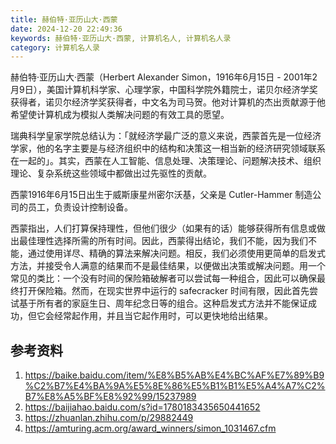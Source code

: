 ```yaml
---
title: 赫伯特·亚历山大·西蒙
date: 2024-12-20 22:49:36
keywords: 赫伯特·亚历山大·西蒙, 计算机名人, 计算机名人录
category: 计算机名人录
---
```


赫伯特·亚历山大·西蒙（Herbert Alexander Simon，1916年6月15日 - 2001年2月9日），美国计算机科学家、心理学家，中国科学院外籍院士，诺贝尔经济学奖获得者，诺贝尔经济学奖获得者，中文名为司马贺。他对计算机的杰出贡献源于他希望使计算机成为模拟人类解决问题的有效工具的愿望。

瑞典科学皇家学院总结认为：「就经济学最广泛的意义来说，西蒙首先是一位经济学家，他的名字主要是与经济组织中的结构和决策这一相当新的经济研究领域联系在一起的」。其实，西蒙在人工智能、信息处理、决策理论、问题解决技术、组织理论、复杂系统这些领域中都做出过先驱性的贡献。

西蒙1916年6月15日出生于威斯康星州密尔沃基，父亲是 Cutler-Hammer 制造公司的员工，负责设计控制设备。

西蒙指出，人们打算保持理性，但他们很少（如果有的话）能够获得所有信息或做出最佳理性选择所需的所有时间。因此，西蒙得出结论，我们不能，因为我们不能，通过使用详尽、精确的算法来解决问题。相反，我们必须使用更简单的启发式方法，并接受令人满意的结果而不是最佳结果，以便做出决策或解决问题。用一个常见的类比：一个没有时间的保险箱破解者可以尝试每一种组合，因此可以确保最终打开保险箱。然而，在现实世界中运行的 safecracker 时间有限，因此首先尝试基于所有者的家庭生日、周年纪念日等的组合。这种启发式方法并不能保证成功，但它会经常起作用，并且当它起作用时，可以更快地给出结果。

## 参考资料
1. https://baike.baidu.com/item/%E8%B5%AB%E4%BC%AF%E7%89%B9%C2%B7%E4%BA%9A%E5%8E%86%E5%B1%B1%E5%A4%A7%C2%B7%E8%A5%BF%E8%92%99/15237989
2. https://baijiahao.baidu.com/s?id=1780183435650441652
3. https://zhuanlan.zhihu.com/p/29882449
4. https://amturing.acm.org/award_winners/simon_1031467.cfm